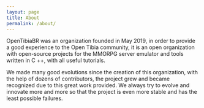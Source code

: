 ```yaml
---
layout: page
title: About
permalink: /about/
---
```


OpenTibiaBR was an organization founded in May 2019, in order to provide a good experience to the Open Tibia community, it is an open organization with open-source projects for the MMORPG server emulator and tools written in C ++, with all useful tutorials.

We made many good evolutions since the creation of this organization, with the help of dozens of contributors, the project grew and became recognized due to this great work provided.
We always try to evolve and innovate more and more so that the project is even more stable and has the least possible failures.
